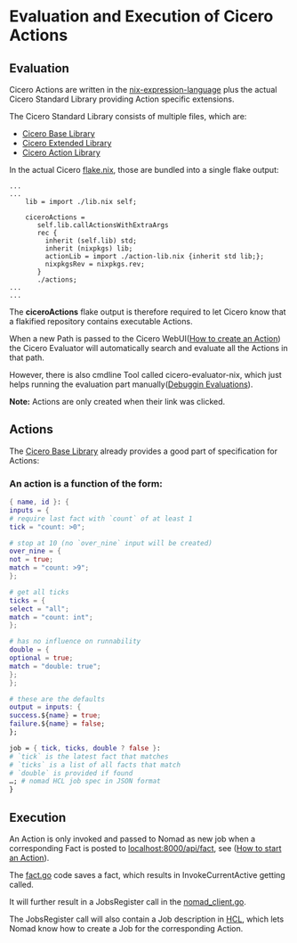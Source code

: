 # Evaluation and Execution of Cicero Actions

##  Evaluation
Cicero Actions are written in the [nix-expression-language](https://nixos.wiki/wiki/Nix_Expression_Language) plus the actual Cicero Standard Library providing Action specific extensions.

The Cicero Standard Library consists of multiple files, which are:
- [Cicero Base Library](https://github.com/input-output-hk/cicero/blob/main/lib.nix)
- [Cicero Extended Library](https://github.com/input-output-hk/cicero/blob/main/pkgs/cicero/evaluators/nix/lib.nix)
- [Cicero Action Library](https://github.com/input-output-hk/cicero/blob/main/action-lib.nix)

In the actual Cicero [flake.nix](https://github.com/input-output-hk/cicero/blob/main/flake.nix), those are bundled into a single flake output:
```
...
...
	lib = import ./lib.nix self;

    ciceroActions =
       self.lib.callActionsWithExtraArgs
       rec {
         inherit (self.lib) std;
         inherit (nixpkgs) lib;
         actionLib = import ./action-lib.nix {inherit std lib;};
         nixpkgsRev = nixpkgs.rev;
       }
       ./actions;
...
...
```

The **ciceroActions** flake output is therefore required to let Cicero know that a flakified repository contains executable Actions.

When a new Path is passed to the Cicero WebUI([How to create an Action](./tullia-4.md)) the Cicero Evaluator will automatically search and evaluate all the Actions in that path.

However, there is also cmdline Tool called cicero-evaluator-nix, which just helps running the evaluation part manually([Debuggin Evaluations](./cicero-evaluator-nix.md)).

**Note:** Actions are only created when their link was clicked.

## Actions
The [Cicero Base Library](https://github.com/input-output-hk/cicero/blob/main/lib.nix) already provides a good part of specification for Actions:

### An action is a function of the form:
```nix
{ name, id }: {
inputs = {
# require last fact with `count` of at least 1
tick = "count: >0";

# stop at 10 (no `over_nine` input will be created)
over_nine = {
not = true;
match = "count: >9";
};

# get all ticks
ticks = {
select = "all";
match = "count: int";
};

# has no influence on runnability
double = {
optional = true;
match = "double: true";
};
};

# these are the defaults
output = inputs: {
success.${name} = true;
failure.${name} = false;
};

job = { tick, ticks, double ? false }:
# `tick` is the latest fact that matches
# `ticks` is a list of all facts that match
# `double` is provided if found
…; # nomad HCL job spec in JSON format
}
```

## Execution

An Action is only invoked and passed to Nomad as new job when a corresponding Fact is posted to [localhost:8000/api/fact](localhost:8000/api/fact), see ([How to start an Action](./tullia-5.md)).

The [fact.go](https://github.com/input-output-hk/cicero/blob/main/src/application/service/fact.go) code saves a fact, which results in InvokeCurrentActive getting called.

It will further result in a JobsRegister call in the [nomad_client.go](https://github.com/input-output-hk/cicero/blob/main/src/application/nomad_client.go).

The JobsRegister call will also contain a Job description in [HCL](https://www.linode.com/docs/guides/introduction-to-hcl/), which lets Nomad know how to create a Job for the corresponding Action.
